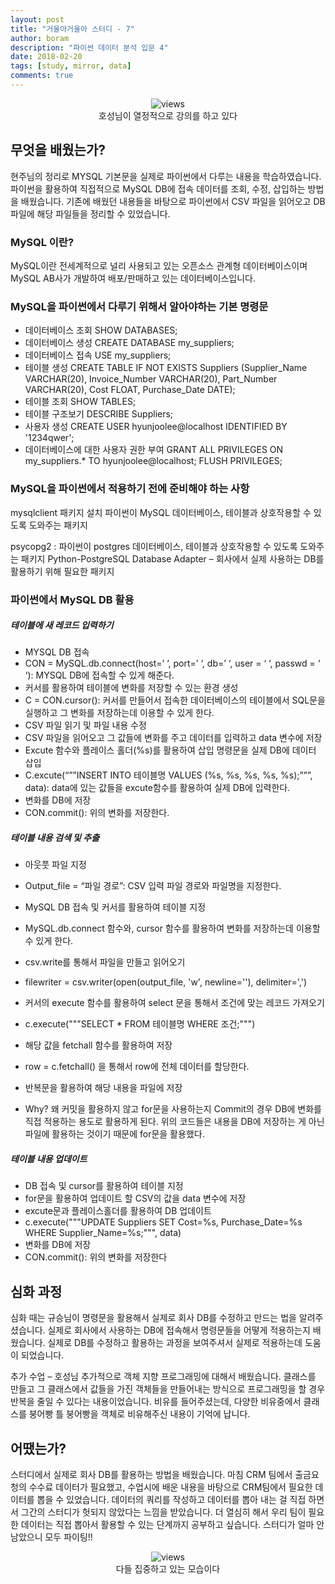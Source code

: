 ```yaml
---
layout: post
title: "거울아거울아 스터디 - 7"
author: boram
description: "파이썬 데이터 분석 입문 4"
date: 2018-02-20
tags: [study, mirror, data]
comments: true
---
```

<center>
<figure>
<img src="/images/mirro-7-1.jpg" alt="views">
<figcaption>호성님이 열정적으로 강의를 하고 있다</figcaption>
</figure>
</center>

## 무엇을 배웠는가?

현주님의 정리로 MYSQL 기본문을 실제로 파이썬에서 다루는 내용을 학습하였습니다.
파이썬을 활용하여 직접적으로 MySQL DB에 접속 데이터를 조회, 수정, 삽입하는 방법을 배웠습니다. 
기존에 배웠던 내용들을 바탕으로 파이썬에서 CSV 파일을 읽어오고 DB파일에 해당 파일들을 정리할 수 있었습니다. 

### MySQL 이란?
MySQL이란 전세계적으로 널리 사용되고 있는 오픈소스 관계형 데이터베이스이며 MySQL AB사가 개발하여 배포/판매하고 있는 데이터베이스입니다. 

### MySQL을 파이썬에서 다루기 위해서 알아야하는 기본 명령문 

 - 데이터베이스 조회 SHOW DATABASES;
 - 데이터베이스 생성 CREATE DATABASE my_suppliers;
 - 데이터베이스 접속 USE my_suppliers;
 - 테이블 생성 CREATE TABLE IF NOT EXISTS Suppliers (Supplier_Name VARCHAR(20), Invoice_Number VARCHAR(20), Part_Number VARCHAR(20), Cost FLOAT, Purchase_Date DATE);
 - 테이블 조회 SHOW TABLES;
 - 테이블 구조보기 DESCRIBE Suppliers;
 - 사용자 생성 CREATE USER hyunjoolee@localhost IDENTIFIED BY '1234qwer';
 - 데이터베이스에 대한 사용자 권한 부여 GRANT ALL PRIVILEGES ON my_suppliers.* TO hyunjoolee@localhost; FLUSH PRIVILEGES;

### MySQL을 파이썬에서 적용하기 전에 준비해야 하는 사항
mysqlclient 패키지 설치 파이썬이 MySQL 데이터베이스, 테이블과 상호작용할 수 있도록 도와주는 패키지

psycopg2 : 파이썬이 postgres 데이터베이스, 테이블과 상호작용할 수 있도록 도와주는 패키지 Python-PostgreSQL Database Adapter – 회사에서 실제 사용하는 DB를 활용하기 위해 필요한 패키지


### 파이썬에서 MySQL DB 활용

##### 테이블에 새 레코드 입력하기
- MYSQL DB 접속 
 - CON = MySQL.db.connect(host=’ ‘, port=’ ‘, db=’ ‘, user = ‘ ‘, passwd = ‘ ‘): MYSQL DB에 접속할 수 있게 해준다.
- 커서를 활용하여 테이블에 변화를 저장할 수 있는 환경 생성
 - C = CON.cursor(): 커서를 만들어서 접속한 데이터베이스의 테이블에서 SQL문을 실행하고 그 변화를 저장하는데 이용할 수 있게 한다. 
- CSV 파일 읽기 및 파일 내용 수정
 - CSV 파일을 읽어오고 그 값들에 변화를 주고 데이터를 입력하고 data 변수에 저장
- Excute 함수와 플레이스 홀더(%s)를 활용하여 삽입 명령문을 실제 DB에 데이터 삽입 
 - C.excute(“””INSERT INTO 테이블명 VALUES (%s, %s, %s, %s, %s);”””, data): data에 있는 값들을 excute함수를 활용하여 실제 DB에 입력한다. 
- 변화를 DB에 저장 
 - CON.commit(): 위의 변화를 저장한다. 

##### 테이블 내용 검색 및 추출
- 아웃풋 파일 지정 
 - Output_file = “파일 경로”: CSV 입력 파일 경로와 파일명을 지정한다.
- MySQL DB 접속 및 커서를 활용하여 테이블 지정
 - MySQL.db.connect 함수와, cursor 함수를 활용하여 변화를 저장하는데 이용할 수 있게 한다.
- csv.write를 통해서 파일을 만들고 읽어오기 
 - filewriter = csv.writer(open(output_file, 'w', newline=''), delimiter=',') 
- 커서의 execute 함수를 활용하여 select 문을 통해서 조건에 맞는 레코드 가져오기 
 - c.execute("""SELECT * FROM 테이블명 WHERE 조건;""")
- 해당 값을 fetchall 함수를 활용하여 저장 
 - row = c.fetchall() 을 통해서 row에 전체 데이터를 할당한다. 
- 반복문을 활용하여 해당 내용을 파일에 저장 

- Why? 왜 커밋을 활용하지 않고 for문을 사용하는지
Commit의 경우 DB에 변화를 직접 적용하는 용도로 활용하게 된다. 위의 코드들은 내용을 DB에 저장하는 게 아닌 파일에 활용하는 것이기 때문에 for문을 활용했다. 

##### 테이블 내용 업데이트
- DB 접속 및 cursor를 활용하여 테이블 지정 
- for문을 활용하여 업데이트 할 CSV의 값을 data 변수에 저장
- excute문과 플레이스홀더를 활용하여 DB 업데이트 
 - c.execute("""UPDATE Suppliers SET Cost=%s, Purchase_Date=%s WHERE Supplier_Name=%s;""", data)
- 변화를 DB에 저장 
 - CON.commit(): 위의 변화를 저장한다

## 심화 과정

심화 때는 규승님이 명령문을 활용해서 실제로 회사 DB를 수정하고 만드는 법을 알려주셨습니다. 실제로 회사에서 사용하는 DB에 접속해서 명령문들을 어떻게 적용하는지 배웠습니다. 실제로 DB를 수정하고 활용하는 과정을 보여주셔서 실제로 적용하는데 도움이 되었습니다. 

추가 수업 – 호성님 
추가적으로 객체 지향 프로그래밍에 대해서 배웠습니다. 
클래스를 만들고 그 클래스에서 값들을 가진 객체들을 만들어내는 방식으로 프로그래밍을 할 경우 반복을 줄일 수 있다는 내용이었습니다. 
비유를 들어주셨는데, 다양한 비유중에서 클래스를 붕어빵 틀 붕어빵을 객체로 비유해주신 내용이 기억에 납니다. 

## 어땠는가?

스터디에서 실제로 회사 DB를 활용하는 방법을 배웠습니다. 마침 CRM 팀에서 출금요청의 수수료 데이터가 필요했고, 수업시에 배운 내용을 바탕으로 CRM팀에서 필요한 데이터를 뽑을 수 있었습니다. 데이터의 쿼리를 작성하고 데이터를 뽑아 내는 걸 직접 하면서 그간의 스터디가 헛되지 않았다는 느낌을 받았습니다. 더 열심히 해서 우리 팀이 필요한 데이터는 직접 뽑아서 활용할 수 있는 단계까지 공부하고 싶습니다. 스터디가 얼마 안 남았으니 모두 파이팅!!  

<center>
<figure>
<img src="/images/mirror-7-2.jpg" alt="views">
<figcaption>다들 집중하고 있는 모습이다</figcaption>
</figure>
</center>